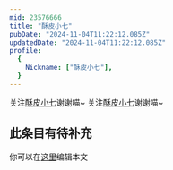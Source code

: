 ```yaml
---
mid: 23576666
title: "酥皮小七"
pubDate: "2024-11-04T11:22:12.085Z"
updatedDate: "2024-11-04T11:22:12.085Z"
profile:
  {
    Nickname: ["酥皮小七"],
  }
---
```


关注[酥皮小七](https://space.bilibili.com/23576666)谢谢喵~ 关注[酥皮小七](https://space.bilibili.com/23576666)谢谢喵~

## 此条目有待补充
你可以在[这里](https://github.com/Yuhanawa/VTuber.ICU-Content/edit/master/v/酥皮小七/index.md)编辑本文
